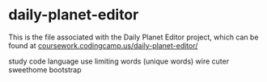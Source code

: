# daily-planet-editor

This is the file associated with the Daily Planet Editor project, which can be found at [coursework.codingcamp.us/daily-planet-editor/](http://coursework.codingcamp.us/daily-planet-editor/)

study code language
 use limiting words (unique words)
 wire cuter sweethome
 bootstrap 
